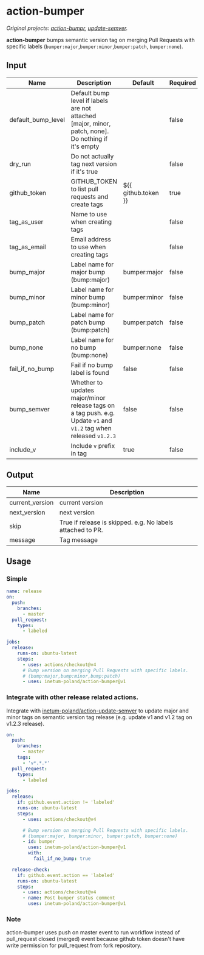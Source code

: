 # action-bumper

_Original projects: [action-bumpr](https://github.com/haya14busa/action-bumpr), [update-semver](https://github.com/haya14busa/action-update-semver)._

**action-bumper** bumps semantic version tag on merging Pull Requests with specific labels (`bumper:major`,`bumper:minor`,`bumper:patch`, `bumper:none`).

## Input

| Name               | Description                                                                                                       | Default             | Required |
| ------------------ | ----------------------------------------------------------------------------------------------------------------- | ------------------- | -------- |
| default_bump_level | Default bump level if labels are not attached [major, minor, patch, none]. Do nothing if it's empty               |                     | false    |
| dry_run            | Do not actually tag next version if it's true                                                                     |                     | false    |
| github_token       | GITHUB_TOKEN to list pull requests and create tags                                                                | ${{ github.token }} | true     |
| tag_as_user        | Name to use when creating tags                                                                                    |                     | false    |
| tag_as_email       | Email address to use when creating tags                                                                           |                     | false    |
| bump_major         | Label name for major bump (bump:major)                                                                            | bumper:major        | false    |
| bump_minor         | Label name for minor bump (bump:minor)                                                                            | bumper:minor        | false    |
| bump_patch         | Label name for patch bump (bump:patch)                                                                            | bumper:patch        | false    |
| bump_none          | Label name for no bump (bump:none)                                                                                | bumper:none         | false    |
| fail_if_no_bump    | Fail if no bump label is found                                                                                    | false               | false    |
| bump_semver        | Whether to updates major/minor release tags on a tag push. e.g. Update `v1` and `v1.2` tag when released `v1.2.3` | false               | false    |
| include_v          | Include `v` prefix in tag                                                                                          | true                | false    |

## Output

| Name            | Description                                                |
| --------------- | ---------------------------------------------------------- |
| current_version | current version                                            |
| next_version    | next version                                               |
| skip            | True if release is skipped. e.g. No labels attached to PR. |
| message         | Tag message                                                |

## Usage

### Simple

```yaml
name: release
on:
  push:
    branches:
      - master
  pull_request:
    types:
      - labeled

jobs:
  release:
    runs-on: ubuntu-latest
    steps:
      - uses: actions/checkout@v4
      # Bump version on merging Pull Requests with specific labels.
      # (bump:major,bump:minor,bump:patch)
      - uses: inetum-poland/action-bumper@v1
```

### Integrate with other release related actions.

Integrate with [inetum-poland/action-update-semver](https://github.com/inetum-poland/action-update-semver) to update major and minor tags on semantic version tag release (e.g. update v1 and v1.2 tag on v1.2.3 release).

```yaml
on:
  push:
    branches:
      - master
    tags:
      - 'v*.*.*'
  pull_request:
    types:
      - labeled

jobs:
  release:
    if: github.event.action != 'labeled'
    runs-on: ubuntu-latest
    steps:
      - uses: actions/checkout@v4

      # Bump version on merging Pull Requests with specific labels.
      # (bumper:major, bumper:minor, bumper:patch, bumper:none)
      - id: bumper
        uses: inetum-poland/action-bumper@v1
        with:
          fail_if_no_bump: true

  release-check:
    if: github.event.action == 'labeled'
    runs-on: ubuntu-latest
    steps:
      - uses: actions/checkout@v4
      - name: Post bumper status comment
        uses: inetum-poland/action-bumper@v1
```

### Note

action-bumper uses push on master event to run workflow instead of pull_request closed (merged) event because github token doesn't have write permission for pull_request from fork repository.
